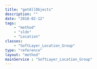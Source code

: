 ```yaml
---
title: "getAllObjects"
description: ""
date: "2018-02-12"
tags:
    - "method"
    - "sldn"
    - "Location"
classes:
    - "SoftLayer_Location_Group"
type: "reference"
layout: "method"
mainService : "SoftLayer_Location_Group"
---
```

